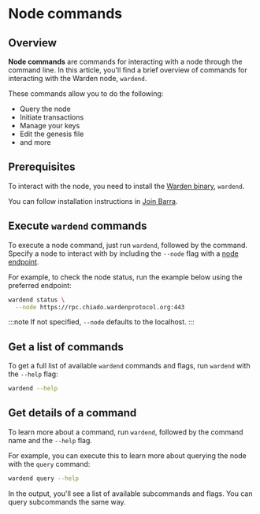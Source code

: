 ﻿---
sidebar_position: 7
---

# Node commands

## Overview

**Node commands** are commands for interacting with a node through the command line. In this article, you'll find a brief overview of commands for interacting with the Warden node, `wardend`.

These commands allow you to do the following:

- Query the node
- Initiate transactions
- Manage your keys
- Edit the genesis file
- and more

## Prerequisites

To interact with the node, you need to install the [Warden binary](https://github.com/warden-protocol/wardenprotocol/releases), `wardend`.

You can follow installation instructions in [Join Barra](barra-testnet/join-barra).

## Execute `wardend` commands

To execute a node command, just run `wardend`, followed by the command. Specify a node to interact with by including the `--node` flag with a [node endpoint](barra-testnet/barra-overview).

For example, to check the node status, run the example below using the preferred endpoint:

```bash
wardend status \
  --node https://rpc.chiado.wardenprotocol.org:443
```

:::note
If not specified, `--node` defaults to the localhost.
:::

## Get a list of commands

To get a full list of available `wardend` commands and flags, run `wardend` with the `--help` flag:

```bash
wardend --help
```

## Get details of a command

To learn more about a command, run `wardend`, followed by the command name and the `--help` flag.

For example, you can execute this to learn more about querying the node with the `query` command:

```bash
wardend query --help
```

In the output, you'll see a list of available subcommands and flags. You can query subcommands the same way.
